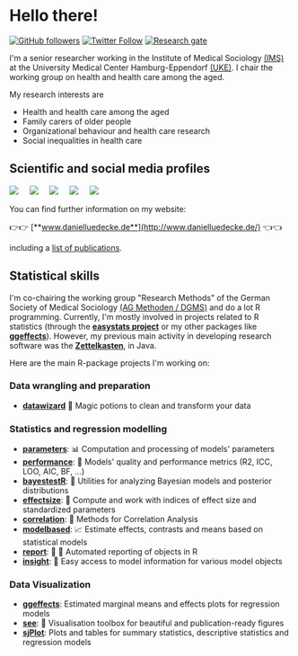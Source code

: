 # Hello there!

[![GitHub followers](https://img.shields.io/github/followers/strengejacke?label=Follow%20me&style=flat-square&logo=github&logoColor=white&colorB=4CAF50)](https://github.com/login?return_to=%2Fstrengejacke)
[![Twitter Follow](https://img.shields.io/twitter/follow/strengejacke?label=%20%40strengejacke&style=flat-square&labelColor=2196F3&logo=twitter&logoColor=white&colorB=0D47A1)](https://twitter.com/strengejacke)
[![Research gate](https://img.shields.io/badge/-Research%20Gate-green.svg?style=flat-square&logo=researchgate&logoColor=white&colorB=616161&labelColor=00BFA5)](https://www.researchgate.net/profile/Daniel_Luedecke)

I'm a senior researcher working in the Institute of Medical Sociology [(IMS)](https://www.uke.de/english/departments-institutes/institutes/medical-sociology/index.html) at the University Medical Center Hamburg-Eppendorf [(UKE)](https://www.uke.de/english/index.html). I chair the working group on health and health care among the aged.

My research interests are
- Health and health care among the aged
- Family carers of older people
- Organizational behaviour and health care research
- Social inequalities in health care

## Scientific and social media profiles

  <p>
  	<a href="http://www.uke.de/kliniken-institute/institute/medizinische-soziologie/team/profil_daniel_luedecke_ims.html"><img src="http://www.danielluedecke.de/img/uke_small.png" /></a>
  	&nbsp;&nbsp;&nbsp;
  	<a href="https://orcid.org/0000-0002-8895-3206"><img src="http://www.danielluedecke.de/img/orcid_small.png" /></a>
  	&nbsp;&nbsp;&nbsp;
  	<a href="https://github.com/strengejacke"><img src="http://www.danielluedecke.de/img/github_small.png" /></a>
  	&nbsp;&nbsp;&nbsp;  	
  	<a href="https://twitter.com/strengejacke"><img src="http://www.danielluedecke.de/img/twitter_small.png" /></a>
  	&nbsp;&nbsp;&nbsp;
  	<a href="http://www.researchgate.net/profile/Daniel_Luedecke/"><img src="http://www.danielluedecke.de/img/rg_small.png" /></a>
  </p>

You can find further information on my website:

👉👉 [**www.danielluedecke.de**](http://www.danielluedecke.de/) 👈👈

including a [list of publications](http://danielluedecke.de/publikationen.php).

## Statistical skills

I'm co-chairing the working group "Research Methods" of the German Society of Medical Sociology [(AG Methoden / DGMS)](https://www.dgms.de/arbeitsgruppen/methoden/) and do a lot R programming. Currently, I'm mostly involved in projects related to R statistics (through the [**easystats project**](https://easystats.github.io/easystats/) or my other packages like [**ggeffects**](http://strengejacke.github.io/ggeffects)). However, my previous main activity in developing research software was the [**Zettelkasten**](https://github.com/Zettelkasten-Team/Zettelkasten/), in Java.

Here are the main R-package projects I'm working on:

### Data wrangling and preparation

- [**datawizard**](https://easystats.github.io/datawizard/) 🧙 Magic potions to clean and transform your data

### Statistics and regression modelling

- [**parameters**](https://easystats.github.io/parameters): 📊 Computation and processing of models' parameters
- [**performance**](https://easystats.github.io/performance): 💪 Models' quality and performance metrics (R2, ICC, LOO, AIC, BF, ...)
- [**bayestestR**](https://easystats.github.io/bayestestR): 👻 Utilities for analyzing Bayesian models and posterior distributions
- [**effectsize**](https://easystats.github.io/effectsize): 🐉 Compute and work with indices of effect size and standardized parameters
- [**correlation**](https://easystats.github.io/correlation): 🔗 Methods for Correlation Analysis
- [**modelbased**](https://easystats.github.io//modelbased): 📈 Estimate effects, contrasts and means based on statistical models
- [**report**](https://easystats.github.io/report): 📜 🎉 Automated reporting of objects in R
- [**insight**](https://easystats.github.io/insight): 🔮 Easy access to model information for various model objects

### Data Visualization

- [**ggeffects**](http://strengejacke.github.io/ggeffects): Estimated marginal means and effects plots for regression models
- [**see**](https://easystats.github.io/see): 🎨 Visualisation toolbox for beautiful and publication-ready figures
- [**sjPlot**](http://strengejacke.github.io/sjPlot): Plots and tables for summary statistics, descriptive statistics and regression models

<!--
[![My github stats](https://github-readme-stats.vercel.app/api?username=strengejacke&count_private=true&show_icons=true&theme=onedark)](https://github.com/anuraghazra/github-readme-stats)
//-->
